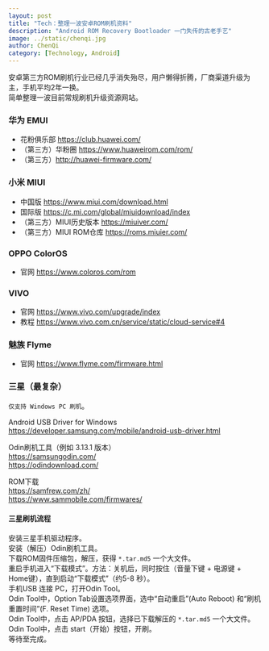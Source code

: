 ```yaml
---
layout: post
title: "Tech：整理一波安卓ROM刷机资料"
description: "Android ROM Recovery Bootloader 一门失传的古老手艺"
image: ../static/chenqi.jpg
author: ChenQi
category: [Technology, Android]
---
```


安卓第三方ROM刷机行业已经几乎消失殆尽，用户懒得折腾，厂商渠道升级为主，手机平均2年一换。  
简单整理一波目前常规刷机升级资源网站。

### 华为 EMUI

+ 花粉俱乐部 https://club.huawei.com/
+ （第三方）华粉圈 https://www.huaweirom.com/rom/
+ （第三方）http://huawei-firmware.com/

### 小米 MIUI

+ 中国版 https://www.miui.com/download.html
+ 国际版 https://c.mi.com/global/miuidownload/index
+ （第三方）MIUI历史版本 https://miuiver.com/
+ （第三方）MIUI ROM仓库 https://roms.miuier.com/

### OPPO ColorOS

+ 官网 https://www.coloros.com/rom

### VIVO

+ 官网 https://www.vivo.com/upgrade/index
+ 教程 https://www.vivo.com.cn/service/static/cloud-service#4

### 魅族 Flyme

+ 官网 https://www.flyme.com/firmware.html

### 三星（最复杂）

`仅支持 Windows PC 刷机`。  

Android USB Driver for Windows  
https://developer.samsung.com/mobile/android-usb-driver.html  

Odin刷机工具（例如 3.13.1 版本）  
https://samsungodin.com/  
https://odindownload.com/  

ROM下载  
https://samfrew.com/zh/  
https://www.sammobile.com/firmwares/  

#### 三星刷机流程

安装三星手机驱动程序。  
安装（解压）Odin刷机工具。  
下载ROM固件压缩包，解压，获得 `*.tar.md5` 一个大文件。  
重启手机进入“下载模式”。方法：关机后，同时按住（音量下键 + 电源键 + Home键），直到启动“下载模式”（约5-8 秒）。  
手机USB 连接 PC，打开Odin Tool。  
Odin Tool中，Option Tab设置选项界面，选中“自动重启”(Auto Reboot) 和“刷机重置时间”(F. Reset Time) 选项。  
Odin Tool中，点击 AP/PDA 按钮，选择已下载解压的 `*.tar.md5` 一个大文件。  
Odin Tool中，点击 start（开始）按钮，开刷。  
等待至完成。  
